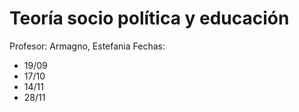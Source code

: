 # Teoría socio política y educación

Profesor: Armagno, Estefania 
Fechas:     
*   19/09
*   17/10
*   14/11
*   28/11
